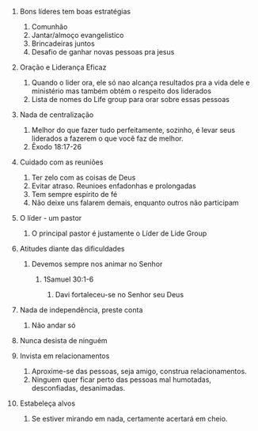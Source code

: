 1. Bons líderes tem boas estratégias
    
    1. Comunhão
    2. Jantar/almoço evangelistico
    3. Brincadeiras juntos
    4. Desafio de ganhar novas pessoas pra jesus
2. Oração e Liderança Eficaz
    
    1. Quando o lider ora, ele só nao alcança resultados pra a vida dele e ministério mas também obtém o respeito dos liderados
    2. Lista de nomes do Life group para orar sobre essas pessoas
3. Nada de centralização
    
    1. Melhor do que fazer tudo perfeitamente, sozinho, é levar seus liderados a fazerem o que você faz de melhor.
    2. Êxodo 18:17-26
4. Cuidado com as reuniões
    
    1. Ter zelo com as coisas de Deus
    2. Evitar atraso. Reunioes enfadonhas e prolongadas
    3. Tem sempre espírito de fé
    4. Não deixe uns falarem demais, enquanto outros não participam
5. O líder - um pastor
    
    1. O principal pastor é justamente o Líder de Lide Group
6. Atitudes diante das dificuldades
    
    1. Devemos sempre nos animar no Senhor
        
        1. 1Samuel 30:1-6
            
            1. Davi fortaleceu-se no Senhor seu Deus
7. Nada de independência, preste conta
    
    1. Não andar só
8. Nunca desista de ninguém
9. Invista em relacionamentos
    
    1. Aproxime-se das pessoas, seja amigo, construa relacionamentos.
    2. Ninguem quer ficar perto das pessoas mal humotadas, desconfiadas, desanimadas.
10. Estabeleça alvos
    
    1. Se estiver mirando em nada, certamente acertará em cheio.